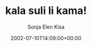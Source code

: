 ---
title: 'kala suli li kama!'
posts: 2
hash: 't42'
author: 'Sonja Elen Kisa'
date: 2002-07-10T14:09:00+00:00
sources:
  - http://forums.tokipona.org/viewtopic.php%3Ft=42.html
---
